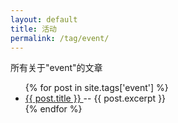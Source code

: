 ```yaml
---
layout: default
title: 活动 
permalink: /tag/event/
---
```


所有关于"event"的文章

<ul>
{% for post in site.tags['event'] %}
    <li><a href="{{ post.url }}">{{ post.title }} </a> -- {{ post.excerpt }} </li>
{% endfor %}
</ul>

